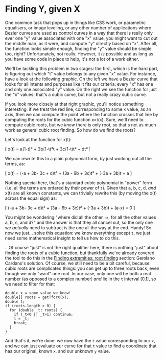 # Finding Y, given X

One common task that pops up in things like CSS work, or parametric equalisers, or image leveling, or any other number of applications where Bezier curves are used as control curves in a way that there is really only ever one "y" value associated with one "x" value,  you might want to cut out the middle man, as it were, and compute "y" directly based on "x". After all, the function looks simple enough, finding the "y" value should be simple too, right? Unfortunately, not really. However, it _is_ possible and as long as you have some code in place to help, it's not a lot of a work either.

We'll be tackling this problem in two stages: the first, which is the hard part, is figuring out which "t" value belongs to any given "x" value. For instance, have a look at the following graphic. On the left we have a Bezier curve that looks for all intents and purposes like it fits our criteria: every "x" has one and only one associated "y" value. On the right we see the function for just the "x" values: that's a cubic curve, but not a really crazy cubic curve.

<Graphic title="Finding t, given x=x(t). Left: our curve, right: the x=x(t) function" setup={this.tforx.setup} draw={this.tforx.draw} onMouseMove={this.onMouseMove} />

If you look more closely at that right graphic, you'll notice something interesting: if we treat the red line, corresponding to some x value, as an axis, then we can compute the point where the function crosses that line by computing the roots for the cubic function x=t(x). Sure, we'll need to compute cubic roots, but we _know_ there is only root, so that's not as much work as general cubic root finding. So how do we find the roots?

Let's look at the function for x(t):

\[
    x(t) = a(1-t)³ + 3b(1-t)²t + 3c(1-t)t² + dt³
\]

We can rewrite this to a plain polynomial form, by just working out all the terms, as:

\[
    x(t) = (-a + 3b- 3c + d)t³ + (3a - 6b + 3c)t² + (-3a + 3b)t + a
\]

Nothing special here, that's a standard cubic polynomial in "power" form (i.e. all the terms are ordered by their power of `t`). Given that a, b, c, d, _and_ x(t) are all known constants, we can trivially rewrite this (by moving the x(t) across the equal sign) as:

\[
    (-a + 3b- 3c + d)t³ + (3a - 6b + 3c)t² + (-3a + 3b)t + (a-x) = 0
\]

You might be wondering "where did all the other `-x`, for all the other values a, b, c, and d?" and the answer is that they all cancel out, so the only one we _actually_ need to subtract is the one all the way at the end. Handy! So now we just... solve this equation: we know everything except `t`, we just need some mathematical insight to tell us how to do this.

...Of course "just" is not the right qualifier here, there is nothing "just" about finding the roots of a cubic function, but thankfully we've already covered the tool to do this in the [Finding extremities: root finding](#extremities) section: Gerolano Cardano's solution. Of course, we still need to be a bit careful, because cubic roots are complicated things: you can get up to three roots back, even though we only "want" one root. In our case, only one will be both a real number (as opposed to a complex number) _and_ lie in the `t` interval [0,1], so we need to filter for that:

    double x = some value we know!
    double[] roots = getTforX(x);
    double t;
    if (roots.length > 0) {
      for (double _t: roots) {
        if (_t<0 || _t>1) continue;
        t = _t;
        break;
      }
    }

And that's it, we're done: we now have the `t` value corresponding to our `x`, and we can just evaluate our curve for that `t` value to find a coordinate that has our original, known `x`, and our unknown `y` value.

<Graphic title="Finding y(t), by finding t, given x=x(t)" setup={this.yforx.setup} draw={this.yforx.draw} onMouseMove={this.onMouseMove} />
